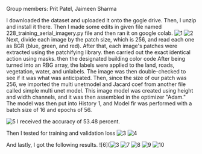 Group members: Prit Patel, Jaimeen Sharma


I downloaded the dataset and uploaded it onto the gogle drive. Then, I unzip and install it there. Then I made some edits in given file named 228_training_aerial_imagery.py file and then ran it on google colab.
![1](https://user-images.githubusercontent.com/116983462/200226118-13425bad-beec-452a-8575-37e9c90ce82f.jpg)
![2](https://user-images.githubusercontent.com/116983462/200226127-649e88ca-8bea-46b7-9a05-f3ef3d4fa8bf.jpg)
Next, divide each image by the patch size, which is 256, and read each one as BGR (blue, green, and red). After that, each image's patches were extracted using the patchifying library. then carried out the exact identical action using masks. then the designated building color code After being turned into an RBG array, the labels were applied to the land, roads, vegetation, water, and unlabels. The image was then double-checked to see if it was what was anticipated. Then, since the size of our patch was 256, we imported the multi unetmodel and Jacard coef from another file called simple multi unet model. This image model was created using height and width channels, and it was then assembled in the optimizer "Adam." The model was then put into History 1, and Model fir was performed with a batch size of 16 and epochs of 56. 

![5](https://user-images.githubusercontent.com/116983462/200226157-77ec5a81-78fa-4fc9-9cc4-5538b1b3a798.jpg)
I received the accuracy of 53.48 percent. 

Then I tested for training and validation loss
![3](https://user-images.githubusercontent.com/116983462/200228083-4fb120cb-aebd-4732-be8c-cf0e63cf4430.jpg)
![4](https://user-images.githubusercontent.com/116983462/200228104-dbf832c8-fa46-4db4-9dd1-06e8503254e6.jpg)

And lastly, I got the following results.
![6](![3](https://user-images.githubusercontent.com/116983462/200228054-f3246288-6e41-4cbb-8dd7-b5563cea322a.jpg)
![7](https://user-images.githubusercontent.com/116983462/200226175-5b576bc0-30a2-4057-9a79-064512ec667d.jpg)
![8](https://user-images.githubusercontent.com/116983462/200226202-98f9f6c7-6a63-4bf0-8b67-0b57b62d908b.jpg)
![9](https://user-images.githubusercontent.com/116983462/200226205-2574dbff-83ef-457d-a8d4-9a2b461d106e.jpg)
![10](https://user-images.githubusercontent.com/116983462/200226212-f403f37d-43a7-48c9-8a5b-00b789cd1e9c.jpg)
